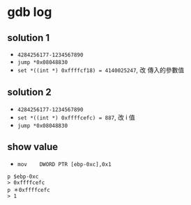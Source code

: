 # gdb log #
## solution 1 ##
* `4284256177-1234567890`
* `jump *0x08048830`
* `set *((int *) 0xffffcf18) = 4140025247`, 改 傳入的參數值

## solution 2 ##
* `4284256177-1234567890`
* `set *((int *) 0xffffcefc) = 887`, 改 i 值
* `jump *0x08048830`

## show value ##
* `mov    DWORD PTR [ebp-0xc],0x1`
```
p $ebp-0xc
> 0xffffcefc
p ＊0xffffcefc
> 1
```
